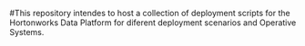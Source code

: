#This repository intendes to host a collection of deployment scripts for the Hortonworks Data Platform for diferent deployment scenarios and Operative Systems. 